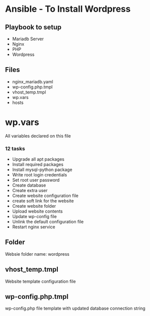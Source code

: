 # Ansible - To Install Wordpress 

## Playbook to setup  
- Mariadb Server
- Nginx
- PHP
- Wordpress

##  Files

  -  nginx_mariadb.yaml
  - wp-config.php.tmpl
  - vhost_temp.tmpl
  - wp.vars
  - hosts
 
#  wp.vars
All variables declared on this file

### 12 tasks
  -  Upgrade all apt packages
  -  Install required packages
  - Install mysql-python package
  - Write root login credentials
  - Set root user password
  - Create database
  - Create extra user
  - Create website configuration file
  - create soft link for the website
  - Create website folder
  - Upload website contents
  - Update wp-config file
  - Unlink the default configuration file
  - Restart nginx service

## Folder
Websie folder name: wordpress

## vhost_temp.tmpl
Website template configuration file

## wp-config.php.tmpl
wp-config.php file template with updated database connection string
